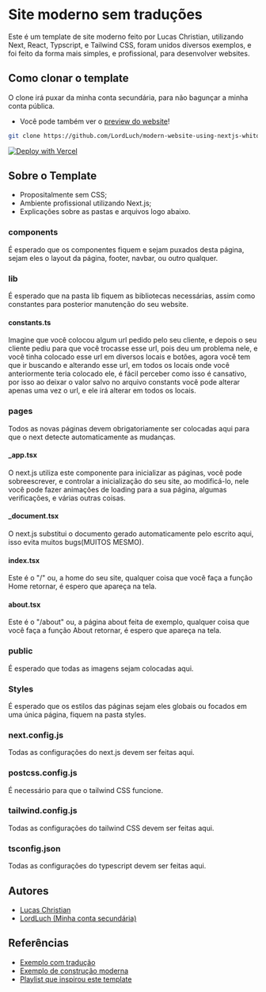 # Site moderno sem traduções

Este é um template de site moderno feito por 
Lucas Christian, utilizando Next, React, Typscript, e
Tailwind CSS, foram unidos diversos exemplos, e foi 
feito da forma mais simples, e profissional, para 
desenvolver websites.

## Como clonar o template

O clone irá puxar da minha conta secundária, para 
não bagunçar a minha conta pública.
- Você pode também ver o [preview do website](https://modern-website-using-nextjs-whitout-translations.vercel.app/)!
```bash 
git clone https://github.com/LordLuch/modern-website-using-nextjs-whitout-translations.git
```

[![Deploy with Vercel](https://vercel.com/button)](https://vercel.com/new/git/external?repository-url=https://github.com/Lucas-Christian/modern-websites/tree/main/typescript/next.js/no-translations&project-name=modern-website&repository-name=modern-website-using-nextjs-whitout-translations)

## Sobre o Template

- Propositalmente sem CSS;
- Ambiente profissional utilizando Next.js;
- Explicações sobre as pastas e arquivos logo abaixo.

### components

É esperado que os componentes fiquem e sejam puxados
desta página, sejam eles o layout da página, footer,
navbar, ou outro qualquer.

### lib

É esperado que na pasta lib fiquem as bibliotecas 
necessárias, assim como constantes para posterior
manutenção do seu website.

#### constants.ts

Imagine que você colocou algum url pedido pelo seu 
cliente, e depois o seu cliente pediu para que você 
trocasse esse url, pois deu um problema nele, e você
tinha colocado esse url em diversos locais e botões, agora 
você tem que ir buscando e alterando esse url, em todos os
locais onde você anteriormente teria colocado ele, é
fácil perceber como isso é cansativo, por isso ao deixar 
o valor salvo no arquivo constants você pode alterar apenas
uma vez o url, e ele irá alterar em todos os locais.

### pages

Todos as novas páginas devem obrigatoriamente ser colocadas aqui
para que o next detecte automaticamente as mudanças.

#### _app.tsx

O next.js utiliza este componente para inicializar as páginas, você 
pode sobreescrever, e controlar a inicialização do seu site, ao 
modificá-lo, nele você pode fazer animações de loading para a sua 
página, algumas verificações, e várias outras coisas.

#### _document.tsx

O next.js substitui o documento gerado automaticamente pelo escrito
aqui, isso evita muitos bugs(MUITOS MESMO).

#### index.tsx

Este é o "/" ou, a home do seu site, qualquer coisa que você faça a
função Home retornar, é espero que apareça na tela.

#### about.tsx

Este é o "/about" ou, a página about feita de exemplo, qualquer coisa que 
você faça a função About retornar, é espero que apareça na tela.

### public

É esperado que todas as imagens sejam colocadas aqui.

### Styles

É esperado que os estilos das páginas sejam eles globais
ou focados em uma única página, fiquem na pasta styles.

### next.config.js

Todas as configurações do next.js devem ser feitas aqui.

### postcss.config.js

É necessário para que o tailwind CSS funcione.

### tailwind.config.js

Todas as configurações do tailwind CSS devem ser feitas aqui.

### tsconfig.json

Todas as configurações do typescript devem ser feitas aqui.

## Autores

- [Lucas Christian](https://github.com/Lucas-Christian)
- [LordLuch (Minha conta secundária)](https://www.github.com/LordLuch)

## Referências

 - [Exemplo com tradução](https://github.com/vercel/next.js/tree/canary/examples/with-next-translate)
 - [Exemplo de construção moderna](https://github.com/vercel/next.js/tree/canary/examples/cms-wordpress)
 - [Playlist que inspirou este template](https://www.youtube.com/playlist?list=PLMdYygf53DP7FJzPslLnmqp0QylyFfA8a)
